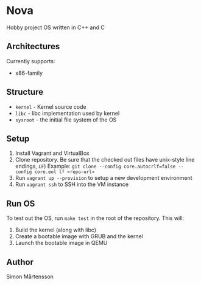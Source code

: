 # Nova

Hobby project OS written in C++ and C

## Architectures

Currently supports:

- x86-family

## Structure

- `kernel` - Kernel source code
- `libc` - libc implementation used by kernel
- `sysroot` - the initial file system of the OS

## Setup

1. Install Vagrant and VirtualBox
2. Clone repository. Be sure that the checked out files have unix-style line endings, `LF`)
   Example: `git clone --config core.autocrlf=false --config core.eol lf <repo-url>`
3. Run `vagrant up --provision` to setup a new development environment
4. Run `vagrant ssh` to SSH into the VM instance

## Run OS

To test out the OS, run `make test` in the root of the repository. This will:

1. Build the kernel (along with libc)
2. Create a bootable image with GRUB and the kernel
3. Launch the bootable image in QEMU

## Author

Simon Mårtensson
